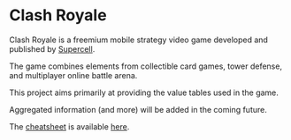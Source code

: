# Clash Royale

Clash Royale is a freemium mobile strategy video game developed and published by [Supercell][1].

The game combines elements from collectible card games, tower defense, and multiplayer online battle arena.

This project aims primarily at providing the value tables used in the game.

Aggregated information (and more) will be added in the coming future.

The [cheatsheet][2] is available [here][2].

[1]: http://supercell.com/en/games/clashroyale/
[2]: http://supercell.com/
[3]: cheatsheet.md
